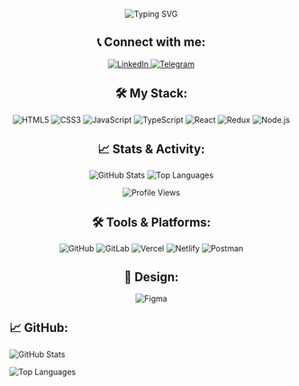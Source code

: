 <p align="center">
  <img src="https://readme-typing-svg.demolab.com?font=Fira+Code&size=36&pause=1000&color=966FD6&center=true&vCenter=true&width=635&lines=Welcome+to+my+profile!+👋;Frontend+Developer+💻&fontWeight=900&fontColor=483d8b" alt="Typing SVG" />
</p>


<h2 align="center">📞 Connect with me:</h2>
<p align="center">
  <a href="https://linkedin.com/in/ira-prysiazhna" target="_blank">
    <img src="https://img.shields.io/badge/-LinkedIn-0077B5?style=for-the-badge&logo=linkedin&logoColor=white" alt="LinkedIn">
  </a>
  <a href="https://t.me/IraPrysiazhna" target="_blank">
    <img src="https://img.shields.io/badge/-Telegram-2CA5E0?style=for-the-badge&logo=telegram&logoColor=white" alt="Telegram">
  </a>
</p>

<h2 align="center">🛠️ My Stack:</h2>

<div align="center">
  <img src="https://img.shields.io/badge/-HTML5-E34F26?style=for-the-badge&logo=html5&logoColor=white" alt="HTML5">
  <img src="https://img.shields.io/badge/-CSS3-1572B6?style=for-the-badge&logo=css3&logoColor=white" alt="CSS3">
  <img src="https://img.shields.io/badge/-JavaScript-F7DF1E?style=for-the-badge&logo=javascript&logoColor=black" alt="JavaScript">
  <img src="https://img.shields.io/badge/-TypeScript-007ACC?style=for-the-badge&logo=typescript&logoColor=white" alt="TypeScript">
  <img src="https://img.shields.io/badge/-React-61DAFB?style=for-the-badge&logo=react&logoColor=black" alt="React">
  <img src="https://img.shields.io/badge/-Redux-764ABC?style=for-the-badge&logo=redux&logoColor=white" alt="Redux">
  <img src="https://img.shields.io/badge/-Node.js-339933?style=for-the-badge&logo=node.js&logoColor=white" alt="Node.js">
</div>

<h2 align="center">📈 Stats & Activity:</h2>

<div align="center">
  <img src="https://github-readme-stats.vercel.app/api?username=PrysiazhnaIra&show_icons=true&theme=gruvbox&count_private=true" alt="GitHub Stats" />
  <img src="https://github-readme-stats.vercel.app/api/top-langs/?username=PrysiazhnaIra&layout=compact&theme=gruvbox&count_private=true" alt="Top Languages" />
</div>

<p align="center">
  <img src="https://komarev.com/ghpvc/?username=PrysiazhnaIra&color=blue&style=flat" alt="Profile Views" />
</p>

<h2 align="center">🛠️ Tools & Platforms:</h2>

<div align="center">
  <img src="https://img.shields.io/badge/-GitHub-181717?style=for-the-badge&logo=github&logoColor=white" alt="GitHub">
  <img src="https://img.shields.io/badge/-GitLab-FC6D26?style=for-the-badge&logo=gitlab&logoColor=white" alt="GitLab">
  <img src="https://img.shields.io/badge/-Vercel-000000?style=for-the-badge&logo=vercel&logoColor=white" alt="Vercel">
  <img src="https://img.shields.io/badge/-Netlify-00C7B7?style=for-the-badge&logo=netlify&logoColor=white" alt="Netlify">
  <img src="https://img.shields.io/badge/-Postman-FF6C37?style=for-the-badge&logo=postman&logoColor=white" alt="Postman">
</div>

<h2 align="center">🎨 Design:</h2>

<div align="center">
  <img src="https://img.shields.io/badge/-Figma-F24E1E?style=for-the-badge&logo=figma&logoColor=white" alt="Figma">
</div>




## 📈 GitHub:

![GitHub Stats](https://github-readme-stats.vercel.app/api?username=PrysiazhnaIra&show_icons=true&theme=radical&count_private=true&token=GH_TOKEN_REPO)

![Top Languages](https://github-readme-stats.vercel.app/api/top-langs/?username=PrysiazhnaIra&layout=compact&theme=radical&count_private=true&token=GH_TOKEN_REPO)




